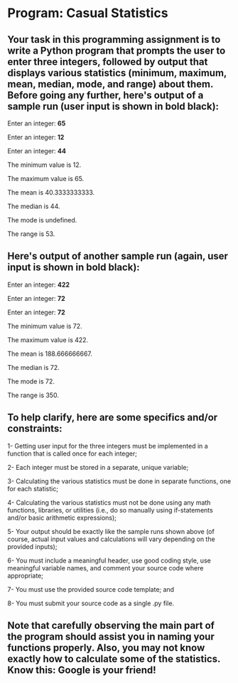# Program: Casual Statistics

## Your task in this programming assignment is to write a Python program that prompts the user to enter three integers, followed by output that displays various statistics (minimum, maximum, mean, median, mode, and range) about them. Before going any further, here's output of a sample run (user input is shown in bold black):

Enter an integer: **65**

Enter an integer: **12**

Enter an integer: **44**

The minimum value is 12.

The maximum value is 65.

The mean is 40.3333333333.

The median is 44.

The mode is undefined.

The range is 53.

## Here's output of another sample run (again, user input is shown in bold black):

Enter an integer: **422**

Enter an integer: **72**

Enter an integer: **72**

The minimum value is 72.

The maximum value is 422.

The mean is 188.666666667.

The median is 72.

The mode is 72.

The range is 350.

## To help clarify, here are some specifics and/or constraints:

1- Getting user input for the three integers must be implemented in a function that is called once for
each integer;

2- Each integer must be stored in a separate, unique variable;

3- Calculating the various statistics must be done in separate functions, one for each statistic;

4- Calculating the various statistics must not be done using any math functions, libraries, or utilities
(i.e., do so manually using if-statements and/or basic arithmetic expressions);

5- Your output should be exactly like the sample runs shown above (of course, actual input values
and calculations will vary depending on the provided inputs);

6- You must include a meaningful header, use good coding style, use meaningful variable names,
and comment your source code where appropriate;

7- You must use the provided source code template; and

8- You must submit your source code as a single .py file.

## Note that carefully observing the main part of the program should assist you in naming your functions properly. Also, you may not know exactly how to calculate some of the statistics. Know this: Google is your friend!

